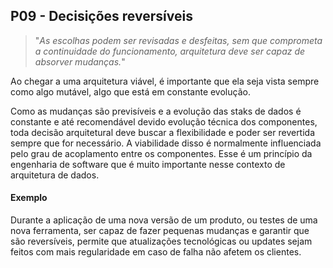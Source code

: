 ## P09 - Decisições reversíveis
> "_As escolhas podem ser revisadas e desfeitas, sem que comprometa a continuidade do funcionamento, arquitetura deve ser capaz de absorver mudanças._"

Ao chegar a uma arquitetura viável, é importante que ela seja vista sempre como algo mutável, algo que está em constante evolução. 

Como as mudanças são previsíveis e a evolução das staks de dados é constante e até recomendável devido evolução técnica dos componentes, toda decisão arquitetural deve buscar a flexibilidade e poder ser revertida sempre que for necessário. A viabilidade disso é normalmente influenciada pelo grau de acoplamento entre os componentes. Esse é um princípio da engenharia de software que é muito importante nesse contexto de arquitetura de dados. 

#### Exemplo
Durante a aplicação de uma nova versão de um produto, ou testes de uma nova ferramenta, ser capaz de fazer pequenas mudanças e garantir que são reversíveis, permite que atualizações tecnológicas ou updates sejam feitos com mais regularidade em caso de falha não afetem os clientes.
